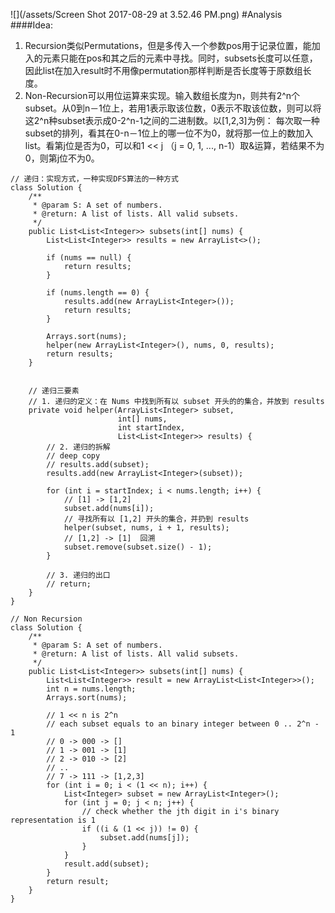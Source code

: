 ![](/assets/Screen Shot 2017-08-29 at 3.52.46 PM.png)
#Analysis
####Idea:
1. Recursion类似Permutations，但是多传入一个参数pos用于记录位置，能加入的元素只能在pos和其之后的元素中寻找。同时，subsets长度可以任意，因此list在加入result时不用像permutation那样判断是否长度等于原数组长度。
2. Non-Recursion可以用位运算来实现。输入数组长度为n，则共有2^n个subset。从0到n－1位上，若用1表示取该位数，0表示不取该位数，则可以将这2^n种subset表示成0-2^n-1之间的二进制数。以[1,2,3]为例：
每次取一种subset的排列，看其在0-n－1位上的哪一位不为0，就将那一位上的数加入list。看第j位是否为0，可以和1 << j （j = 0, 1, ..., n-1）取&运算，若结果不为0，则第j位不为0。



```
// 递归：实现方式，一种实现DFS算法的一种方式
class Solution {
    /**
     * @param S: A set of numbers.
     * @return: A list of lists. All valid subsets.
     */
    public List<List<Integer>> subsets(int[] nums) {
        List<List<Integer>> results = new ArrayList<>();
        
        if (nums == null) {
            return results;
        }
        
        if (nums.length == 0) {
            results.add(new ArrayList<Integer>());
            return results;
        }
        
        Arrays.sort(nums);
        helper(new ArrayList<Integer>(), nums, 0, results);
        return results;
    }
    
    
    // 递归三要素
    // 1. 递归的定义：在 Nums 中找到所有以 subset 开头的的集合，并放到 results
    private void helper(ArrayList<Integer> subset,
                        int[] nums,
                        int startIndex,
                        List<List<Integer>> results) {
        // 2. 递归的拆解
        // deep copy
        // results.add(subset);
        results.add(new ArrayList<Integer>(subset));
        
        for (int i = startIndex; i < nums.length; i++) {
            // [1] -> [1,2]
            subset.add(nums[i]);
            // 寻找所有以 [1,2] 开头的集合，并扔到 results
            helper(subset, nums, i + 1, results);
            // [1,2] -> [1]  回溯
            subset.remove(subset.size() - 1);
        }
        
        // 3. 递归的出口
        // return;
    }
}

// Non Recursion
class Solution {
    /**
     * @param S: A set of numbers.
     * @return: A list of lists. All valid subsets.
     */
    public List<List<Integer>> subsets(int[] nums) {
        List<List<Integer>> result = new ArrayList<List<Integer>>();
        int n = nums.length;
        Arrays.sort(nums);
        
        // 1 << n is 2^n
        // each subset equals to an binary integer between 0 .. 2^n - 1
        // 0 -> 000 -> []
        // 1 -> 001 -> [1]
        // 2 -> 010 -> [2]
        // ..
        // 7 -> 111 -> [1,2,3]
        for (int i = 0; i < (1 << n); i++) {
            List<Integer> subset = new ArrayList<Integer>();
            for (int j = 0; j < n; j++) {
                // check whether the jth digit in i's binary representation is 1
                if ((i & (1 << j)) != 0) {
                    subset.add(nums[j]);
                }
            }
            result.add(subset);
        }
        return result;
    }
}
```

